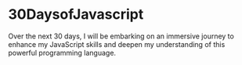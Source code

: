# 30DaysofJavascript

Over the next 30 days, I will be embarking on an immersive journey to enhance my JavaScript skills and deepen my understanding of this powerful programming language.

